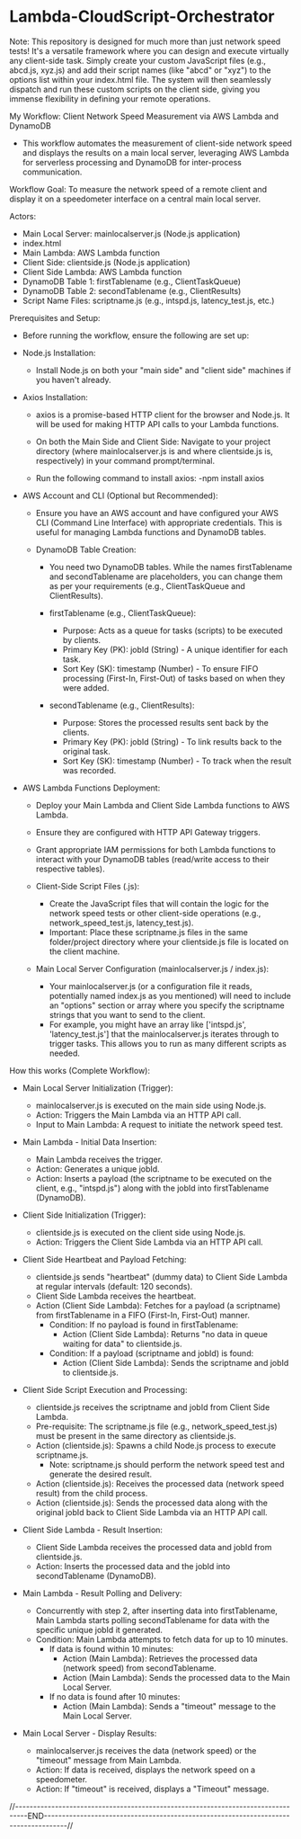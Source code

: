 # Lambda-CloudScript-Orchestrator

Note: This repository is designed for much more than just network speed tests! It's a versatile framework where you can design and execute virtually any client-side task. Simply create your custom JavaScript files (e.g., abcd.js, xyz.js) and add their script names (like "abcd" or "xyz") to the options list within your index.html file. The system will then seamlessly dispatch and run these custom scripts on the client side, giving you immense flexibility in defining your remote operations.

My Workflow: Client Network Speed Measurement via AWS Lambda and DynamoDB
  - This workflow automates the measurement of client-side network speed and displays the results on a main local server, leveraging AWS Lambda for serverless processing and DynamoDB for inter-process communication.

Workflow Goal: To measure the network speed of a remote client and display it on a speedometer interface on a central main local server.

Actors:

  - Main Local Server: mainlocalserver.js (Node.js application)
  - index.html
  - Main Lambda: AWS Lambda function
  - Client Side: clientside.js (Node.js application)
  - Client Side Lambda: AWS Lambda function
  - DynamoDB Table 1: firstTablename (e.g., ClientTaskQueue)
  - DynamoDB Table 2: secondTablename (e.g., ClientResults)
  - Script Name Files: scriptname.js (e.g., intspd.js, latency_test.js, etc.)
  
Prerequisites and Setup:

  - Before running the workflow, ensure the following are set up:
  - Node.js Installation:

    - Install Node.js on both your "main side" and "client side" machines if you haven't already.

  - Axios Installation:
    
    - axios is a promise-based HTTP client for the browser and Node.js. It will be used for making HTTP API calls to your Lambda functions.

    - On both the Main Side and Client Side: Navigate to your project directory (where mainlocalserver.js is and where clientside.js is, respectively) in your command prompt/terminal.
    - Run the following command to install axios: -npm install axios
      
  - AWS Account and CLI (Optional but Recommended):

    - Ensure you have an AWS account and have configured your AWS CLI (Command Line Interface) with appropriate credentials. This is useful for managing Lambda functions and DynamoDB tables.
    
    - DynamoDB Table Creation:

      - You need two DynamoDB tables. While the names firstTablename and secondTablename are placeholders, you can change them as per your requirements (e.g., ClientTaskQueue and ClientResults).
        
      - firstTablename (e.g., ClientTaskQueue):
        - Purpose: Acts as a queue for tasks (scripts) to be executed by clients.
        - Primary Key (PK): jobId (String) - A unique identifier for each task.
        - Sort Key (SK): timestamp (Number) - To ensure FIFO processing (First-In, First-Out) of tasks based on when they were added.
      - secondTablename (e.g., ClientResults):
        - Purpose: Stores the processed results sent back by the clients.
        - Primary Key (PK): jobId (String) - To link results back to the original task.
        - Sort Key (SK): timestamp (Number) - To track when the result was recorded.

  - AWS Lambda Functions Deployment:

    - Deploy your Main Lambda and Client Side Lambda functions to AWS Lambda.
    - Ensure they are configured with HTTP API Gateway triggers.
    - Grant appropriate IAM permissions for both Lambda functions to interact with your DynamoDB tables (read/write access to their respective tables).

    - Client-Side Script Files (.js):

      - Create the JavaScript files that will contain the logic for the network speed tests or other client-side operations (e.g., network_speed_test.js, latency_test.js).
      - Important: Place these scriptname.js files in the same folder/project directory where your clientside.js file is located on the client machine.

    - Main Local Server Configuration (mainlocalserver.js / index.js):

      - Your mainlocalserver.js (or a configuration file it reads, potentially named index.js as you mentioned) will need to include an "options" section or array where you specify the scriptname strings that you want to send to the client.
      - For example, you might have an array like ['intspd.js', 'latency_test.js'] that the mainlocalserver.js iterates through to trigger tasks. This allows you to run as many different scripts as needed.

How this works (Complete Workflow):

- Main Local Server Initialization (Trigger):

  - mainlocalserver.js is executed on the main side using Node.js.
  - Action: Triggers the Main Lambda via an HTTP API call.
  - Input to Main Lambda: A request to initiate the network speed test.

- Main Lambda - Initial Data Insertion:

  - Main Lambda receives the trigger.
  - Action: Generates a unique jobId.
  - Action: Inserts a payload (the scriptname to be executed on the client, e.g., "intspd.js") along with the jobId into firstTablename (DynamoDB).

- Client Side Initialization (Trigger):

  - clientside.js is executed on the client side using Node.js.
  - Action: Triggers the Client Side Lambda via an HTTP API call.

- Client Side Heartbeat and Payload Fetching:

  - clientside.js sends "heartbeat" (dummy data) to Client Side Lambda at regular intervals (default: 120 seconds).
  - Client Side Lambda receives the heartbeat.
  - Action (Client Side Lambda): Fetches for a payload (a scriptname) from firstTablename in a FIFO (First-In, First-Out) manner.
    - Condition: If no payload is found in firstTablename:
      - Action (Client Side Lambda): Returns "no data in queue waiting for data" to clientside.js.
    - Condition: If a payload (scriptname and jobId) is found:
      - Action (Client Side Lambda): Sends the scriptname and jobId to clientside.js.

- Client Side Script Execution and Processing:

  - clientside.js receives the scriptname and jobId from Client Side Lambda.
  - Pre-requisite: The scriptname.js file (e.g., network_speed_test.js) must be present in the same directory as clientside.js.
  - Action (clientside.js): Spawns a child Node.js process to execute scriptname.js.
    - Note: scriptname.js should perform the network speed test and generate the desired result.
  - Action (clientside.js): Receives the processed data (network speed result) from the child process.
  - Action (clientside.js): Sends the processed data along with the original jobId back to Client Side Lambda via an HTTP API call.

- Client Side Lambda - Result Insertion:

  - Client Side Lambda receives the processed data and jobId from clientside.js.
  - Action: Inserts the processed data and the jobId into secondTablename (DynamoDB).

- Main Lambda - Result Polling and Delivery:

  - Concurrently with step 2, after inserting data into firstTablename, Main Lambda starts polling secondTablename for data with the specific unique jobId it generated.
  - Condition: Main Lambda attempts to fetch data for up to 10 minutes.
    - If data is found within 10 minutes:
      - Action (Main Lambda): Retrieves the processed data (network speed) from secondTablename.
      - Action (Main Lambda): Sends the processed data to the Main Local Server.
    - If no data is found after 10 minutes:
      - Action (Main Lambda): Sends a "timeout" message to the Main Local Server.

- Main Local Server - Display Results:

  - mainlocalserver.js receives the data (network speed) or the "timeout" message from Main Lambda.
  - Action: If data is received, displays the network speed on a speedometer.
  - Action: If "timeout" is received, displays a "Timeout" message.

//---------------------------------------------------------------------------------END------------------------------------------------------------------------------------//
